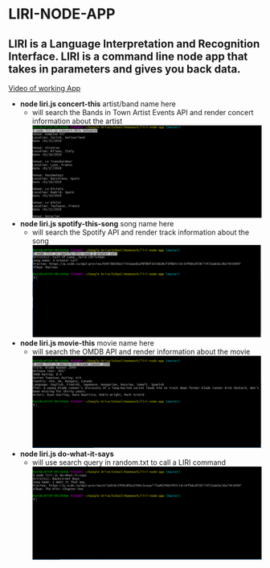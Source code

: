 # LIRI-NODE-APP

## LIRI is a Language Interpretation and Recognition Interface. LIRI is a command line node app that takes in parameters and gives you back data.

[Video of working App](https://drive.google.com/file/d/18WBA_qhgofi8ZxPfRGvFad5ZTUK_04Sc/view?usp=sharing)

* __node liri.js concert-this__ artist/band name here
  * will search the Bands in Town Artist Events API and render concert information about the artist
  ![concert](/images/concert.PNG)
* __node liri.js spotify-this-song__ song name here
  * will search the Spotify API and render track information about the song
  ![song](/images/song.PNG)
* __node liri.js movie-this__ movie name here
  * will search the OMDB API and render information about the movie
  ![movie](/images/movie.PNG)
* __node liri.js do-what-it-says__
  * will use search query in random.txt to call a LIRI command
  ![do-what](/images/what.PNG)
